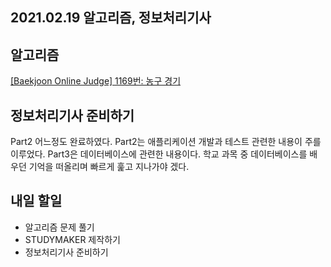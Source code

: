 ## 2021.02.19 알고리즘, 정보처리기사

## 알고리즘 

[[Baekjoon Online Judge] 1169번: 농구 경기](https://hyeonic.tistory.com/132)

## 정보처리기사 준비하기
Part2 어느정도 완료하였다. Part2는 애플리케이션 개발과 테스트 관련한 내용이 주를 이루었다. Part3은 데이터베이스에 관련한 내용이다. 학교 과목 중 데이터베이스를 배우던 기억을 떠올리며 빠르게 훑고 지나가야 겠다.

## 내일 할일
 - 알고리즘 문제 풀기
 - STUDYMAKER 제작하기
 - 정보처리기사 준비하기
